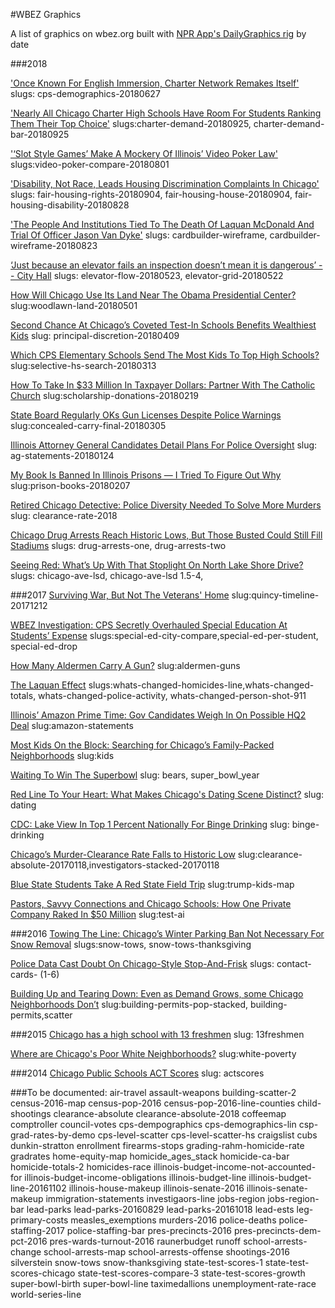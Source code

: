 #WBEZ Graphics

A list of graphics on wbez.org built with [NPR App's DailyGraphics rig](https://github.com/nprapps/dailygraphics) by date


###2018

['Once Known For English Immersion, Charter Network Remakes Itself'](https://www.wbez.org/shows/wbez-news/once-known-for-english-immersion-charter-network-remakes-itself/8eff9ca3-f126-4d84-b1c3-aee72e7e4dd9)
slugs: cps-demographics-20180627


['Nearly All Chicago Charter High Schools Have Room For Students Ranking Them Their Top Choice'](https://www.wbez.org/shows/wbez-news/nearly-all-chicago-charter-high-schools-have-room-for-students-ranking-them-their-top-choice/eca81da9-8a3c-4f70-bb98-988cdb22901a)
slugs:charter-demand-20180925, charter-demand-bar-20180925


['‘Slot Style Games’ Make A Mockery Of Illinois’ Video Poker Law'](https://www.wbez.org/shows/wbez-news/slot-style-games-make-a-mockery-of-illinois-video-poker-law/69d1c814-9038-461a-baac-e376fd619df5)
slugs:video-poker-compare-20180801


['Disability, Not Race, Leads Housing Discrimination Complaints In Chicago'](https://www.wbez.org/shows/wbez-news/disability-not-race-leads-housing-discrimination-complaints-in-chicago/cfbce40d-bd78-420a-af47-a5e5337cd402)
slugs: fair-housing-rights-20180904, fair-housing-house-20180904, fair-housing-disability-20180828


['The People And Institutions Tied To The Death Of Laquan McDonald And Trial Of Officer Jason Van Dyke'](http://16shots.wbez.org/people/index.html)
slugs: cardbuilder-wireframe, cardbuilder-wireframe-20180823


[‘Just because an elevator fails an inspection doesn’t mean it is dangerous’ -- City Hall](https://interactive.wbez.org/elevators/failed-inspections/)
slugs: elevator-flow-20180523, elevator-grid-20180522


[How Will Chicago Use Its Land Near The Obama Presidential Center?](https://www.wbez.org/shows/wbez-news/how-will-chicago-use-its-land-near-the-obama-presidential-center/9bf59010-42d0-4a2e-acc5-4dbc6094bc12)
slug:woodlawn-land-20180501


[Second Chance At Chicago’s Coveted Test-In Schools Benefits Wealthiest Kids](https://www.wbez.org/shows/wbez-news/second-chance-at-chicagos-coveted-testin-schools-benefits-wealthiest-kids/19347d82-5575-41f8-af3c-ce9e72574991)
slug: principal-discretion-20180409


[Which CPS Elementary Schools Send The Most Kids To Top High Schools?](https://www.wbez.org/shows/wbez-news/which-cps-elementary-schools-send-the-most-kids-to-top-high-schools/f8a51e7d-dcc5-42f5-ba24-1c357f0204a0)
slug:selective-hs-search-20180313


[How To Take In $33 Million In Taxpayer Dollars: Partner With The Catholic Church](https://www.wbez.org/shows/wbez-news/how-to-take-in-33-million-in-taxpayer-dollars-partner-with-the-catholic-church/91468342-1d17-416a-8a6e-c5b58472dba6)
slug:scholarship-donations-20180219


[State Board Regularly OKs Gun Licenses Despite Police Warnings](https://www.wbez.org/shows/wbez-news/state-board-regularly-oks-gun-licenses-despite-police-warnings/8305a761-bd66-405a-acf0-10dac6b825a1)
slug:concealed-carry-final-20180305


[Illinois Attorney General Candidates Detail Plans For Police Oversight](https://www.wbez.org/shows/wbez-news/illinois-attorney-general-candidates-detail-plans-for-police-oversight/808e8560-ec21-4df7-8a67-82ae3922c716)
slug: ag-statements-20180124


[My Book Is Banned In Illinois Prisons — I Tried To Figure Out Why](https://www.wbez.org/shows/wbez-news/my-book-is-banned-in-illinois-prisons-i-tried-to-figure-out-why/2cb0427f-04ce-465b-a325-3385f809e597)
slug:prison-books-20180207

[Retired Chicago Detective: Police Diversity Needed To Solve More Murders](https://www.wbez.org/shows/wbez-news/retired-chicago-detective-police-diversity-needed-to-solve-more-murders/0443828a-d021-4078-b2a4-f0a9b5ef676c)
slug: clearance-rate-2018


[Chicago Drug Arrests Reach Historic Lows, But Those Busted Could Still Fill Stadiums](https://www.wbez.org/shows/wbez-news/chicago-drug-arrests-reach-historic-lows-but-those-busted-could-still-fill-stadiums/060f8449-17bf-4a52-97eb-0bab93ee32aa)
slugs: drug-arrests-one, drug-arrests-two



[Seeing Red: What’s Up With That Stoplight On North Lake Shore Drive?](https://www.wbez.org/shows/curious-city/whats-up-with-that-stoplight-on-north-lake-shore-drive/b9d93a22-52ca-468a-b49a-61f0bb150d4c)
slugs: chicago-ave-lsd, chicago-ave-lsd 1.5-4, 


###2017
[Surviving War, But Not The Veterans' Home](https://interactive.wbez.org/legionnaires/)
slug:quincy-timeline-20171212


[WBEZ Investigation: CPS Secretly Overhauled Special Education At Students’ Expense](https://www.wbez.org/shows/wbez-news/wbez-investigation-cps-secretly-overhauled-special-education-at-students-expense/2f6907ea-6ad2-4557-9a03-7da60710f8f9)
slugs:special-ed-city-compare,special-ed-per-student, special-ed-drop


[How Many Aldermen Carry A Gun?](http://interactive.wbez.org/everyotherhour/aldermen)
slug:aldermen-guns


[The Laquan Effect](http://interactive.wbez.org/everyotherhour/laquan-effect/)
slugs:whats-changed-homicides-line,whats-changed-totals, whats-changed-police-activity, whats-changed-person-shot-911


[Illinois’ Amazon Prime Time: Gov Candidates Weigh In On Possible HQ2 Deal](https://www.wbez.org/shows/wbez-news/illinois-amazon-prime-time-gov-candidates-weigh-in-on-possible-hq2-deal/f9543353-3c85-476d-b82c-67b64d4f0bba)
slug:amazon-statements


[Most Kids On the Block: Searching for Chicago’s Family-Packed Neighborhoods](https://www.wbez.org/shows/curious-city/most-kids-on-the-block-searching-for-chicagos-familypacked-neighborhoods/2b8c56be-fdfc-4a52-9975-c1d7b40d50d2)
slug:kids


[Waiting To Win The Superbowl](https://interactive.wbez.org/waiting-to-win-super-bowl/)
slug: bears, super_bowl_year


[Red Line To Your Heart: What Makes Chicago's Dating Scene Distinct?](https://www.wbez.org/shows/curious-city/red-line-to-your-heart-what-makes-chicagos-dating-scene-distinct/11750576-ba21-4577-a3f9-6d59d0a10c43)
slug: dating


[CDC: Lake View In Top 1 Percent Nationally For Binge Drinking](https://www.wbez.org/shows/wbez-news/cdc-lake-view-in-top-1-percent-nationally-for-binge-drinking/a7bef069-ff3f-4bba-bf83-ce4c7e890f22)
slug: binge-drinking


[Chicago’s Murder-Clearance Rate Falls to Historic Low](https://www.wbez.org/shows/wbez-news/chicagos-murderclearance-rate-falls-to-historic-low/fecb9e20-595d-405b-8dd8-331a83f09e1d)
slug:clearance-absolute-20170118,investigators-stacked-20170118

[Blue State Students Take A Red State Field Trip](https://www.wbez.org/shows/wbez-news/blue-state-students-take-a-red-state-field-trip/e282b298-437e-4016-97fc-0860da986b32)
slug:trump-kids-map 


[Pastors, Savvy Connections and Chicago Schools: How One Private Company Raked In $50 Million](https://www.wbez.org/shows/wbez-news/pastors-savvy-connections-and-chicago-schools-how-one-private-company-raked-in-50-million/949a1a9f-8d92-464c-a3c6-38d04d89e768)
slug:test-ai


###2016
[Towing The Line: Chicago’s Winter Parking Ban Not Necessary For Snow Removal](http://interactive.wbez.org/towing-the-line/)
slugs:snow-tows, snow-tows-thanksgiving

[Police Data Cast Doubt On Chicago-Style Stop-And-Frisk](https://www.wbez.org/shows/wbez-news/police-data-cast-doubt-on-chicagostyle-stopandfrisk/d79738c6-b5a2-494d-acaf-e659969b3e6b)
slugs: contact-cards- (1-6)


[Building Up and Tearing Down: Even as Demand Grows, some Chicago Neighborhoods Don’t](https://www.wbez.org/shows/wbez-news/building-up-and-tearing-down-even-as-demand-grows-some-chicago-neighborhoods-dont/5b809742-4c8b-4615-8907-e3cac111d8eb)
slug:building-permits-pop-stacked, building-permits,scatter

###2015
[Chicago has a high school with 13 freshmen](https://www.wbez.org/shows/wbez-news/chicago-has-a-high-school-with-13-freshmen/dd7ebcb5-c22f-4b21-be36-583d0ad8bb6f)
slug: 13freshmen

[Where are Chicago's Poor White Neighborhoods?](https://www.wbez.org/shows/curious-city/where-are-chicagos-poor-white-neighborhoods/37e96521-d730-43b8-b645-633aab318314)
slug:white-poverty

###2014
[Chicago Public Schools ACT Scores](http://interactive.wbez.org/gradingrahm/#education)
slug: actscores


###To be documented:
air-travel
assault-weapons
building-scatter-2 
census-2016-map
census-pop-2016
census-pop-2016-line-counties
child-shootings
clearance-absolute
clearance-absolute-2018
coffeemap
comptroller
council-votes
cps-dempographics
cps-demographics-lin
csp-grad-rates-by-demo
cps-level-scatter
cps-level-scatter-hs
craigslist
cubs
dunkin-stratton
enrollment
firearms-stops
grading-rahm-homicide-rate
gradrates
home-equity-map
homicide_ages_stack
homicide-ca-bar
homicide-totals-2
homicides-race
illinois-budget-income-not-accounted-for
illinois-budget-income-obligations
illinois-budget-line
illinois-budget-line-20161102
illinois-house-makeup
illinois-senate-2016
illinois-senate-makeup
immigration-statements
investigaors-line
jobs-region
jobs-region-bar
lead-parks
lead-parks-20160829
lead-parks-20161018
lead-ests
leg-primary-costs
measles_exemptions
murders-2016
police-deaths
police-staffing-2017
police-staffing-bar
pres-precincts-2016
pres-precincts-dem-pct-2016
pres-wards-turnout-2016
raunerbudget
runoff
school-arrests-change
school-arrests-map
school-arrests-offense
shootings-2016
silverstein
snow-tows
snow-thanksgiving
state-test-scores-1
state-test-scores-chicago
state-test-scores-compare-3
state-test-scores-growth
super-bowl-birth
super-bowl-line
taximedallions
unemployment-rate-race
world-series-line



